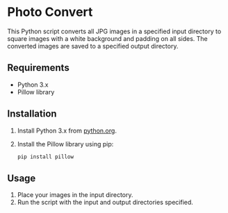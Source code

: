 # Photo Convert

This Python script converts all JPG images in a specified input directory to square images with a white background and padding on all sides. The converted images are saved to a specified output directory.

## Requirements

- Python 3.x
- Pillow library

## Installation

1. Install Python 3.x from [python.org](https://www.python.org/).
2. Install the Pillow library using pip:

    ```sh
    pip install pillow
    ```

## Usage

1. Place your images in the input directory.
2. Run the script with the input and output directories specified.
